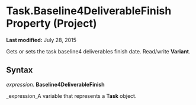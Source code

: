 
# Task.Baseline4DeliverableFinish Property (Project)

 **Last modified:** July 28, 2015

Gets or sets the task baseline4 deliverables finish date. Read/write  **Variant**.

## Syntax

 _expression_. **Baseline4DeliverableFinish**

 _expression_A variable that represents a  **Task** object.

